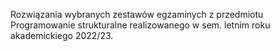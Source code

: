 Rozwiązania wybranych zestawów egzaminych z przedmiotu Programowanie strukturalne realizowanego w sem. letnim roku akademickiego 2022/23.

